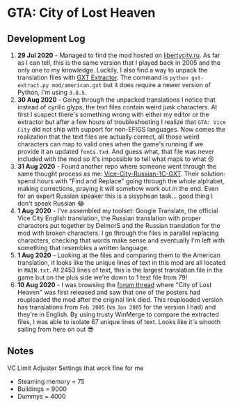 # GTA: City of Lost Heaven

## Development Log

1. **29 Jul 2020** - Managed to find the mod hosted on [libertycity.ru](https://libertycity.ru/files/gta-vice-city/32150-the-city-of-lost-heaven.html). As far as I can tell, this is the same version that I played back in 2005 and the only one to my knowledge. Luckily, I also find a way to unpack the translation files with [GXT Extractor](https://github.com/CookiePLMonster/GXT-Extractor). The command is `python gxt-extract.py mod/american.gxt` but it does require a newer version of Python, I'm using `3.8.5`.
1. **30 Aug 2020** - Going through the unpacked translations I notice that instead of cyrilic glyps, the text files contain weird junk characters. At first I suspect there's something wrong with either my editor or the extractor but after a few hours of troubleshooting I realize that `GTA: Vice City` did not ship with support for non-EFIGS languages. Now comes the realization that the text files are actually correct, all those weird characters can map to valid ones when the game's running if we provide it an updated `fonts.txd`. And guess what, that file was never included with the mod so it's impossible to tell what maps to what 😢
1. **31 Aug 2020** - Found another repo where someone went through the same thought process as me: [Vice-City-Russian-1C-GXT](https://github.com/DelmorS/Vice-City-Russian-1C-GXT). Their solution: spend hours with "Find and Replace" going through the whole alphabet, making corrections, praying it will somehow work out in the end. Even for an expert Russian speaker this is a sisyphean task... good thing I don't speak Russian 😂
1. **1 Aug 2020** - I've assembled my toolset: Google Translate, the official Vice City English translation, the Russian translation with proper characters put together by DelmorS and the Russian translation for the mod with broken characters. I go through the files in parallel replacing characters, checking that words make sense and eventually I'm left with something that resembles a written language.
1. **1 Aug 2020** - Looking at the files and comparing them to the American translation, it looks like the unique lines of text in this mod are all located in `MAIN.txt`. At 2453 lines of text, this is the largest translation file in the game but on the plus side we're down to 1 text file from 79!
1. **10 Aug 2020** - I was browsing the [forum thread](https://gtaforums.com/topic/177544-city-of-lost-heaven/) where "City of Lost Heaven" was first released and saw that one of the posters had reuploaded the mod after the original link died. This reuploaded version has translations from `Feb 2005` (vs `Jan 2005` for the version I had) and they're in English. By using trusty WinMerge to compare the extracted files, I was able to isolate 67 unique lines of text. Looks like it's smooth sailing from here on out 😎

## Notes

VC Limit Adjuster Settings that work fine for me

- Steaming memory = 75
- Buildings = 9000
- Dummys = 4000